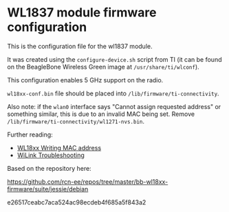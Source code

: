 # WL1837 module firmware configuration

This is the configuration file for the wl1837 module.

It was created using the `configure-device.sh` script from TI (it can be found
on the BeagleBone Wireless Green image at `/usr/share/ti/wlconf`).

This configuration enables 5 GHz support on the radio.

`wl18xx-conf.bin` file should be placed into `/lib/firmware/ti-connectivity`.

Also note: if the `wlan0` interface says "Cannot assign requested address" or
something similar, this is due to an invalid MAC being set. Remove
`/lib/firmware/ti-connectivity/wl1271-nvs.bin`.

Further reading:

 * [WL18xx Writing MAC address](http://processors.wiki.ti.com/index.php/WL18xx_Writing_MAC_address)
 * [WiLink Troubleshooting](http://processors.wiki.ti.com/index.php/WiLink_Troubleshooting)

Based on the repository here:

https://github.com/rcn-ee/repos/tree/master/bb-wl18xx-firmware/suite/jessie/debian

e26517ceabc7aca524ac98ecdeb4f685a5f843a2
